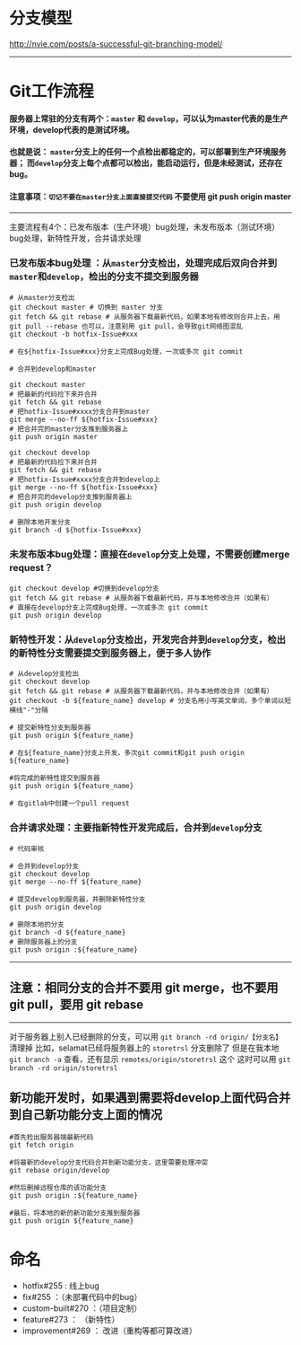 # 分支模型
http://nvie.com/posts/a-successful-git-branching-model/


---
# Git工作流程

#### 服务器上常驻的分支有两个：`master` 和 `develop`，可以认为master代表的是生产环境，develop代表的是测试环境。
#### 也就是说：  `master`分支上的任何一个点检出都稳定的，可以部署到生产环境服务器；  而`develop`分支上每个点都可以检出，能启动运行，但是未经测试，还存在bug。
#### 注意事项：`切记不要在master分支上面直接提交代码`  不要使用 git push origin master

---

主要流程有4个：已发布版本（生产环境）bug处理，未发布版本（测试环境）bug处理，新特性开发，合并请求处理

### 已发布版本bug处理 ：从`master`分支检出，处理完成后双向合并到`master`和`develop`，检出的分支不提交到服务器

```
# 从master分支检出
git checkout master # 切换到 master 分支
git fetch && git rebase # 从服务器下载最新代码，如果本地有修改则合并上去，用 git pull --rebase 也可以，注意别用 git pull，会导致git网络图混乱
git checkout -b hotfix-Issue#xxx

# 在${hotfix-Issue#xxx}分支上完成Bug处理，一次或多次 git commit

# 合并到develop和master

git checkout master
# 把最新的代码捡下来并合并
git fetch && git rebase
# 把hotfix-Issue#xxxx分支合并到master
git merge --no-ff ${hotfix-Issue#xxx}
# 把合并完的master分支推到服务器上
git push origin master

git checkout develop
# 把最新的代码捡下来并合并
git fetch && git rebase
# 把hotfix-Issue#xxxx分支合并到develop上
git merge --no-ff ${hotfix-Issue#xxx}
# 把合并完的develop分支推到服务器上
git push origin develop

# 删除本地开发分支
git branch -d ${hotfix-Issue#xxx}
```

### 未发布版本bug处理：直接在`develop`分支上处理，不需要创建merge request？

```
git checkout develop #切换到develop分支
git fetch && git rebase # 从服务器下载最新代码，并与本地修改合并（如果有）
# 直接在develop分支上完成Bug处理，一次或多次 git commit
git push origin develop
```

### 新特性开发：从`develop`分支检出，开发完合并到`develop`分支，检出的新特性分支需要提交到服务器上，便于多人协作

```
# 从develop分支检出
git checkout develop
git fetch && git rebase # 从服务器下载最新代码，并与本地修改合并（如果有）
git checkout -b ${feature_name} develop # 分支名用小写英文单词，多个单词以短横线"-"分隔 

# 提交新特性分支到服务器
git push origin ${feature_name}

# 在${feature_name}分支上开发，多次git commit和git push origin ${feature_name}

#将完成的新特性提交到服务器
git push origin ${feature_name} 

# 在gitlab中创建一个pull request
```

### 合并请求处理：主要指新特性开发完成后，合并到`develop`分支

```
# 代码审核

# 合并到develop分支
git checkout develop
git merge --no-ff ${feature_name}  

# 提交develop到服务器，并删除新特性分支
git push origin develop

# 删除本地的分支
git branch -d ${feature_name}
# 删除服务器上的分支
git push origin :${feature_name} 
```


---

## 注意：相同分支的合并不要用 git merge，也不要用 git pull，要用 git rebase



---

对于服务器上别人已经删除的分支，可以用 `git branch -rd origin/【分支名】` 清理掉
比如，selamat已经将服务器上的 `storetrsl` 分支删除了
但是在我本地 `git branch -a` 查看，还有显示 `remotes/origin/storetrsl` 这个
这时可以用 `git branch -rd origin/storetrsl `


## 新功能开发时，如果遇到需要将develop上面代码合并到自己新功能分支上面的情况

```
#首先检出服务器端最新代码
git fetch origin

#将最新的develop分支代码合并到新功能分支，这里需要处理冲突
git rebase origin/develop

#然后删掉远程仓库的该功能分支
git push origin :${feature_name}

#最后，将本地的新的新功能分支推到服务器
git push origin ${feature_name}
```

# 命名

* hotfix#255  : 线上bug
* fix#255 ：（未部署代码中的bug）
* custom-built#270 ：（项目定制）
* feature#273 ： （新特性）
* improvement#269 ： 改进（重构等都可算改进）
